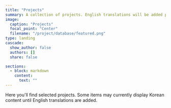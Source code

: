 ```yaml
---
title: "Projects"
summary: A collection of projects. English translations will be added progressively.
image:
  caption: "Projects"
  focal_point: "Center"
  filename: "/project/database/featured.png"
type: landing
cascade:
  show_author: false
  authors: []
  share: false

sections:
  - block: markdown
    content:
      text: ""
---
```


Here you'll find selected projects. Some items may currently display Korean content until English translations are added.
